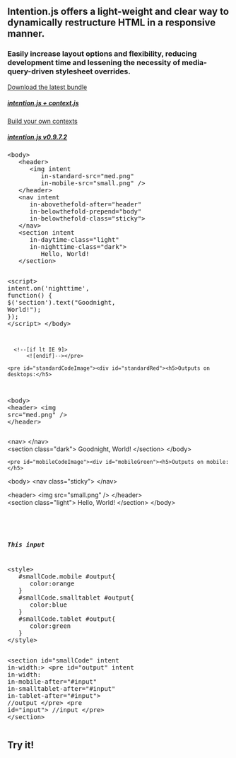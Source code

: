 <section id="splash" intent in-width: in-container: in-orientation:>
   <div class="inner clearFix">
      <section>
         <h2>Intention.js offers a light-weight and clear way to dynamically restructure HTML in a responsive manner.</h2>
         <h3>Easily increase layout options and flexibility, reducing development time and lessening the necessity of media-query-driven stylesheet overrides.</h3>
      </section>
      <section id="buttons" class="clearFix">
            <a id="bundle" href="intention-context.js.zip">Download the latest bundle<h5>intention.js + context.js</h5></a>
            <a id="mini" href="intention.js">Build your own contexts<h5>intention.js v0.9.7.2</h5></a>
      </section>
   </div>
</section>

<!-- Start the ugly Code-as-Image section -->

<section id="codeImage" intent in-width: in-container:>
   <div class="inner clearFix">
      <div id="connections"></div>
      <pre id="rawCodeImage"><span class="selectable">&lt;body&gt;
   &lt;header&gt;
      &lt;img</span> <span class="white"><span class="selectable">intent</span></span>
         <span class="orangeDark"><span class="selectable">in-standard-src="med.png"</span></span>
         <span class="orangeLight"><span class="selectable">in-mobile-src="small.png" /&gt;</span></span>
   <span class="selectable">&lt;/header&gt;
   &lt;nav</span> <span class="white"><span class="selectable">intent</span></span>
      <span class="greenDark"><span class="selectable">in-abovethefold-after="header"</span></span>
      <span class="greenLight"><span class="selectable">in-belowthefold-prepend="body"
      in-belowthefold-class="sticky"&gt;</span></span>
   <span class="selectable">&lt;/nav&gt;
   &lt;section</span> <span class="white"><span class="selectable">intent</span></span>
      <span class="blueLight"><span class="selectable">in-daytime-class="light"</span></span>
      <span class="blueDark"><span class="selectable">in-nighttime-class="dark"&gt;</span></span>
         <span class="selectable">Hello, World!
   &lt;/section&gt;

   &lt;script&gt;</span>
      <span class="white"><span class="selectable">intent.on(</span><span class="blueDark ignore"><span class="selectable">'nighttime'</span></span><span class="selectable">, function() {</span></span>
         <span class="blueDark"><span class="selectable">$('section').text("Goodnight, World!");</span></span>
      <span class="white"><span class="selectable">});</span></span>
   <span class="selectable">&lt;/script&gt;
&lt;/body&gt;</span>

      <!--[if lt IE 9]>
          <![endif]--></pre>

    <pre id="standardCodeImage"><div id="standardRed"><h5>Outputs on desktops:</h5>
<span class="selectable">&lt;body&gt;</span>
   <span class="orangeDark"><span class="selectable">&lt;header&gt;
      &lt;img src="med.png" /&gt;
   &lt;/header&gt;</span></span></div><div id="standardGreen"><span class="greenDark"><span class="selectable">   &lt;nav&gt;
   &lt;/nav&gt;</span></span></div><div id="standardBlue"><span class="blueDark"><span class="selectable">   &lt;section class="dark"&gt;
      Goodnight, World!
   &lt;/section&gt;</span></span>
<span class="selectable">&lt;/body&gt;</span></div></pre>

    <pre id="mobileCodeImage"><div id="mobileGreen"><h5>Outputs on mobile:</h5>
<span class="selectable">&lt;body&gt;</span>
   <span class="greenLight"><span class="selectable">&lt;nav class="sticky"&gt;
   &lt;/nav&gt;</span></span></div><div id="mobileRed"><span class="orangeLight"><span class="selectable">   &lt;header&gt;
      &lt;img src="small.png" /&gt;
   &lt;/header&gt;</span></span></div><div id="mobileBlue"> <span class="blueLight"><span class="selectable">   &lt;section class="light"&gt;
      Hello, World!
   &lt;/section&gt;</span></span>
<span class="selectable">&lt;/body&gt;

</span></div></pre>
</div></section>

<!-- End ugly Code-as-Image section -->
<!-- But start the slightly less ugly mobile version of that -->
<section id="smallCode" class="clearFix" intent in-width: in-container: data-pattern="2">
  <pre id="output" intent
       in-width:
       in-container:
       in-mobile-after="#input"
       in-smalltablet-after="#input"
       in-tablet-after="#input"
       in-pseudomobile-after="#input"
       in-pseudosmalltablet-after="#input"
       in-pseudotablet-after="#input">

  </pre>
  <pre id="input"><h5>This input</h5>
&lt;style&gt;
   <span class="orangeDark mobile">#smallCode.mobile #output{</span>
      color:orange
   <span class="orangeDark">}</span>
   <span class="blueLight smalltablet">#smallCode.smalltablet #output{</span>
      color:blue
   <span class="blueLight">}</span>
   <span class="greenDark tablet">#smallCode.tablet #output{</span>
      color:green
   <span class="greenDark">}</span>
&lt;/style&gt;

&lt;section id="smallCode"
   <span class="white">intent in-width:</span>&gt;
   &lt;pre id="output"
      <span class="white">intent in-width:</span>
      <span class="orangeDark mobile">in-mobile-after="#input"</span>
      <span class="blueLight smalltablet">in-smalltablet-after="#input"</span>
      <span class="greenDark tablet">in-tablet-after="#input"&gt;</span>
         <span class="comment">//output</span>
   &lt;/pre&gt;
   &lt;pre id="input"&gt;
      <span class="comment">//input</span>
   &lt;/pre&gt;
&lt;/section&gt;
  </pre>
</section>
<!-- End that too. Back to decently formatted code -->


<section id="heading" class="try clearFix" intent
   	 in-pseudomobile-prepend="body"
   	 in-pseudosmalltablet-prepend="body"
   	 in-pseudotablet-prepend="body"
   	 in-pseudohdtv-prepend="body"
   	 in-pseudostandard-after="#codeImage"
   	 in-container:
   	 in-width:> <!-- Hide this functionality on *real* mobile devices but not on faked ones-->
  <div class="inner">
    <h2>Try it!</h2>
    <div id="devices">
      <div id="pseudomobile" intent in-pseudomobile-class="toggleOrientation" in-base-class="null"></div>
      <div id="pseudosmalltablet" intent in-pseudosmalltablet-class="toggleOrientation"  in-base-class="null"></div>
      <div id="pseudotablet" intent in-pseudotablet-class="toggleOrientation"  in-base-class="null"></div>
      <div id="pseudohdtv"></div>
      <div class="cancel"></div>
    </div>
  </div>
</section>